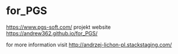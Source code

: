 # for_PGS
https://www.pgs-soft.com/
projekt website https://andrew362.github.io/for_PGS/

for more information visit http://andrzej-lichon-pl.stackstaging.com/
